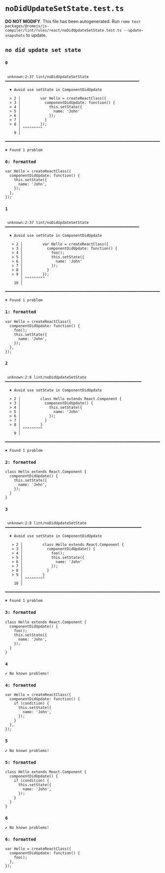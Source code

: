 # `noDidUpdateSetState.test.ts`

**DO NOT MODIFY**. This file has been autogenerated. Run `rome test packages/@romejs/js-compiler/lint/rules/react/noDidUpdateSetState.test.ts --update-snapshots` to update.

## `no did update set state`

### `0`

```

 unknown:2:37 lint/noDidUpdateSetState ━━━━━━━━━━━━━━━━━━━━━━━━━━━━━━━━━━━━━━━━━━━━━━━━━━━━━━━━━━━━━

  ✖ Avoid use setState in ComponentDidUpdate

  > 2 │         var Hello = createReactClass({
  > 3 │           componentDidUpdate: function() {
  > 4 │             this.setState({
  > 5 │               name: 'John'
  > 6 │             });
  > 7 │           }
  > 8 │         });
      │ ^^^^^^^^^
    9 │         

━━━━━━━━━━━━━━━━━━━━━━━━━━━━━━━━━━━━━━━━━━━━━━━━━━━━━━━━━━━━━━━━━━━━━━━━━━━━━━━━━━━━━━━━━━━━━━━━━━━━

✖ Found 1 problem

```

### `0: formatted`

```
var Hello = createReactClass({
  componentDidUpdate: function() {
    this.setState({
      name: 'John',
    });
  },
});

```

### `1`

```

 unknown:2:37 lint/noDidUpdateSetState ━━━━━━━━━━━━━━━━━━━━━━━━━━━━━━━━━━━━━━━━━━━━━━━━━━━━━━━━━━━━━

  ✖ Avoid use setState in ComponentDidUpdate

   > 2 │         var Hello = createReactClass({
   > 3 │           componentDidUpdate: function() {
   > 4 │             foo();
   > 5 │             this.setState({
   > 6 │               name: 'John'
   > 7 │             });
   > 8 │           }
   > 9 │         });
       │ ^^^^^^^^^
    10 │         

━━━━━━━━━━━━━━━━━━━━━━━━━━━━━━━━━━━━━━━━━━━━━━━━━━━━━━━━━━━━━━━━━━━━━━━━━━━━━━━━━━━━━━━━━━━━━━━━━━━━

✖ Found 1 problem

```

### `1: formatted`

```
var Hello = createReactClass({
  componentDidUpdate: function() {
    foo();
    this.setState({
      name: 'John',
    });
  },
});

```

### `2`

```

 unknown:2:8 lint/noDidUpdateSetState ━━━━━━━━━━━━━━━━━━━━━━━━━━━━━━━━━━━━━━━━━━━━━━━━━━━━━━━━━━━━━━

  ✖ Avoid use setState in ComponentDidUpdate

  > 2 │         class Hello extends React.Component {
  > 3 │           componentDidUpdate() {
  > 4 │             this.setState({
  > 5 │               name: 'John'
  > 6 │             });
  > 7 │           }
  > 8 │         }
      │ ^^^^^^^^^
    9 │         

━━━━━━━━━━━━━━━━━━━━━━━━━━━━━━━━━━━━━━━━━━━━━━━━━━━━━━━━━━━━━━━━━━━━━━━━━━━━━━━━━━━━━━━━━━━━━━━━━━━━

✖ Found 1 problem

```

### `2: formatted`

```
class Hello extends React.Component {
  componentDidUpdate() {
    this.setState({
      name: 'John',
    });
  }
}

```

### `3`

```

 unknown:2:8 lint/noDidUpdateSetState ━━━━━━━━━━━━━━━━━━━━━━━━━━━━━━━━━━━━━━━━━━━━━━━━━━━━━━━━━━━━━━

  ✖ Avoid use setState in ComponentDidUpdate

   > 2 │         class Hello extends React.Component {
   > 3 │           componentDidUpdate() {
   > 4 │             foo();
   > 5 │             this.setState({
   > 6 │               name: 'John'
   > 7 │             });
   > 8 │           }
   > 9 │         }
       │ ^^^^^^^^^
    10 │         

━━━━━━━━━━━━━━━━━━━━━━━━━━━━━━━━━━━━━━━━━━━━━━━━━━━━━━━━━━━━━━━━━━━━━━━━━━━━━━━━━━━━━━━━━━━━━━━━━━━━

✖ Found 1 problem

```

### `3: formatted`

```
class Hello extends React.Component {
  componentDidUpdate() {
    foo();
    this.setState({
      name: 'John',
    });
  }
}

```

### `4`

```
✔ No known problems!

```

### `4: formatted`

```
var Hello = createReactClass({
  componentDidUpdate: function() {
    if (condition) {
      this.setState({
        name: 'John',
      });
    }
  },
});

```

### `5`

```
✔ No known problems!

```

### `5: formatted`

```
class Hello extends React.Component {
  componentDidUpdate() {
    if (condition) {
      this.setState({
        name: 'John',
      });
    }
  }
}

```

### `6`

```
✔ No known problems!

```

### `6: formatted`

```
var Hello = createReactClass({
  componentDidUpdate: function() {
    foo();
  },
});

```
